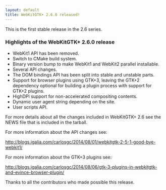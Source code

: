 ```yaml
---
layout: default
title: WebKitGTK+ 2.6.0 released!
---
```


This is the first stable release in the 2.6 series.

### Highlights of the WebKitGTK+ 2.6.0 release

 - WebKit1 API has been removed.
 - Switch to CMake build system.
 - Binary version bump to make WebKit1 and WebKit2 parallel installable.
 - Several API changes.
 - The DOM bindings API has been split into stable and unstable parts.
 - Support for browser plugins using GTK+3, leaving the GTK+2
   dependency optional for building a plugin process with support for
   GTK+2 plugins.
 - HighDPI support for non-accelerated compositing contents.
 - Dynamic user agent string depending on the site.
 - User scripts API.

For more details about all the changes included in WebKitGTK+ 2.6 see
the NEWS file that is included in the tarball.

For more information about the API changes see:

<http://blogs.igalia.com/carlosgc/2014/08/01/webkitgtk-2-5-1-good-bye-webkit1/>

For more information about the GTK+3 plugins see:

<http://blogs.igalia.com/carlosgc/2014/08/06/gtk-3-plugins-in-webkitgtk-and-evince-browser-plugin/>

Thanks to all the contributors who made possible this release.
